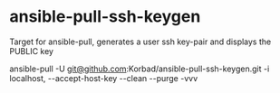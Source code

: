 # ansible-pull-ssh-keygen

Target for ansible-pull, generates a user ssh key-pair and displays the PUBLIC key

ansible-pull -U git@github.com:Korbad/ansible-pull-ssh-keygen.git -i localhost, --accept-host-key --clean --purge -vvv
